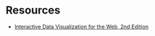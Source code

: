 # Resources
* [Interactive Data Visualization for the Web, 2nd Edition](https://www.safaribooksonline.com/library/view/interactive-data-visualization/9781491921296/)
